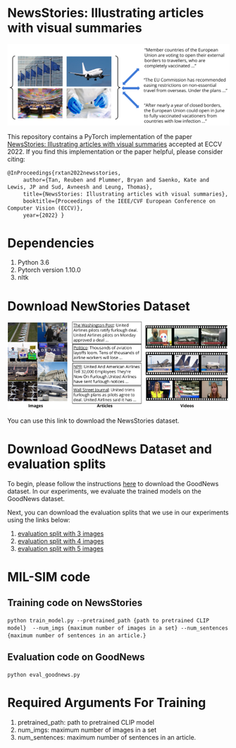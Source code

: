 # NewsStories: Illustrating articles with visual summaries

![alt text](motivational_figure.png)

This repository contains a PyTorch implementation of the paper [NewsStories: Illustrating articles with visual summaries](https://arxiv.org/abs/2009.07698) accepted at ECCV 2022. If you find this implementation or the paper helpful, please consider citing:

    @InProceedings{rxtan2022newsstories,
         author={Tan, Reuben and Plummer, Bryan and Saenko, Kate and Lewis, JP and Sud, Avneesh and Leung, Thomas},
         title={NewsStories: Illustrating articles with visual summaries},
         booktitle={Proceedings of the IEEE/CVF European Conference on Computer Vision (ECCV)},
         year={2022} }
    
# Dependencies

1. Python 3.6
2. Pytorch version 1.10.0
3. nltk

# Download NewStories Dataset

![alt text](dataset.png)

You can use this link to download the NewsStories dataset. 

# Download GoodNews Dataset and evaluation splits

To begin, please follow the instructions [here](https://github.com/furkanbiten/GoodNews) to download the GoodNews dataset. In our experiments, we evaluate the trained models on the GoodNews dataset.

Next, you can download the evaluation splits that we use in our experiments using the links below:
1. [evaluation split with 3 images]([https://github.com/furkanbiten/GoodNews](https://storage.googleapis.com/gresearch/news-stories/goodnews_evaluation/split_3_images_eval_articles.json))
2. [evaluation split with 4 images]([https://github.com/furkanbiten/GoodNews](https://storage.googleapis.com/gresearch/news-stories/goodnews_evaluation/split_4_images_eval_articles.json))
3. [evaluation split with 5 images]([https://github.com/furkanbiten/GoodNews](https://storage.googleapis.com/gresearch/news-stories/goodnews_evaluation/split_5_images_eval_articles.json))

# MIL-SIM code

## Training code on NewsStories

`python train_model.py --pretrained_path {path to pretrained CLIP model}  --num_imgs {maximum number of images in a set} --num_sentences {maximum number of sentences in an article.}`

## Evaluation code on GoodNews

`python eval_goodnews.py`

# Required Arguments For Training

1. pretrained_path: path to pretrained CLIP model
2. num_imgs: maximum number of images in a set
3. num_sentences: maximum number of sentences in an article.
